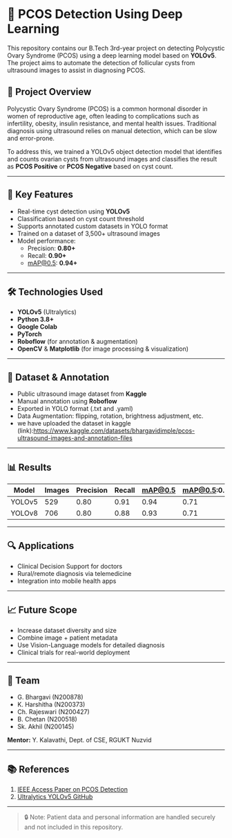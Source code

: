 # 🧠 PCOS Detection Using Deep Learning

This repository contains our B.Tech 3rd-year project on detecting Polycystic Ovary Syndrome (PCOS) using a deep learning model based on **YOLOv5**. The project aims to automate the detection of follicular cysts from ultrasound images to assist in diagnosing PCOS.

## 📌 Project Overview

Polycystic Ovary Syndrome (PCOS) is a common hormonal disorder in women of reproductive age, often leading to complications such as infertility, obesity, insulin resistance, and mental health issues. Traditional diagnosis using ultrasound relies on manual detection, which can be slow and error-prone.

To address this, we trained a YOLOv5 object detection model that identifies and counts ovarian cysts from ultrasound images and classifies the result as **PCOS Positive** or **PCOS Negative** based on cyst count.

---

## 🚀 Key Features

- Real-time cyst detection using **YOLOv5**
- Classification based on cyst count threshold
- Supports annotated custom datasets in YOLO format
- Trained on a dataset of 3,500+ ultrasound images
- Model performance:  
  - Precision: **0.80+**  
  - Recall: **0.90+**  
  - mAP@0.5: **0.94+**

---

## 🛠️ Technologies Used

- **YOLOv5** (Ultralytics)
- **Python 3.8+**
- **Google Colab**
- **PyTorch**
- **Roboflow** (for annotation & augmentation)
- **OpenCV** & **Matplotlib** (for image processing & visualization)

---

## 📁 Dataset & Annotation

- Public ultrasound image dataset from **Kaggle**
- Manual annotation using **Roboflow**
- Exported in YOLO format (.txt and .yaml)
- Data Augmentation: flipping, rotation, brightness adjustment, etc.
-  we have uploaded the dataset in kaggle (link):https://www.kaggle.com/datasets/bhargavidimple/pcos-ultrasound-images-and-annotation-files

---

## 📊 Results

| Model   | Images | Precision | Recall | mAP@0.5 | mAP@0.5:0.95 |
|---------|--------|-----------|--------|---------|---------------|
| YOLOv5  | 529    | 0.80      | 0.91   | 0.94    | 0.71          |
| YOLOv8  | 706    | 0.80      | 0.88   | 0.93    | 0.71          |

---

## 🔍 Applications

- Clinical Decision Support for doctors
- Rural/remote diagnosis via telemedicine
- Integration into mobile health apps

---

## 📈 Future Scope

- Increase dataset diversity and size
- Combine image + patient metadata
- Use Vision-Language models for detailed diagnosis
- Clinical trials for real-world deployment

---

## 👥 Team

- G. Bhargavi (N200878)  
- K. Harshitha (N200373)  
- Ch. Rajeswari (N200427)  
- B. Chetan (N200518)  
- Sk. Akhil (N200145)  

**Mentor:** Y. Kalavathi, Dept. of CSE, RGUKT Nuzvid

---

## 📚 References

1. [IEEE Access Paper on PCOS Detection](https://doi.org/10.1109/ACCESS.2023.3304536)  
2. [Ultralytics YOLOv5 GitHub](https://github.com/ultralytics/yolov5)

---

> 🔒 Note: Patient data and personal information are handled securely and not included in this repository.
